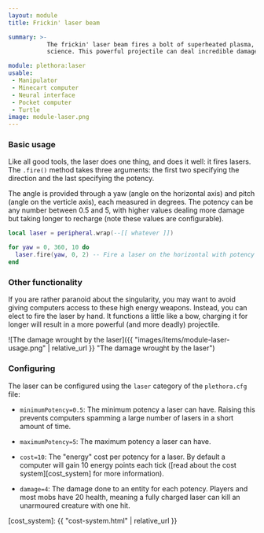```yaml
---
layout: module
title: Frickin' laser beam

summary: >-
           The frickin' laser beam fires a bolt of superheated plasma, a softnose laser, or some other handwavey
           science. This powerful projectile can deal incredible damage to mobs and blocks alike.

module: plethora:laser
usable:
 - Manipulator
 - Minecart computer
 - Neural interface
 - Pocket computer
 - Turtle
image: module-laser.png
---
```


### Basic usage
Like all good tools, the laser does one thing, and does it well: it fires lasers. The `.fire()` method takes three
arguments: the first two specifying the direction and the last specifying the potency.

The angle is provided through a yaw (angle on the horizontal axis) and pitch (angle on the verticle axis), each measured
in degrees. The potency can be any number between 0.5 and 5, with higher values dealing more damage but taking longer to
recharge (note these values are configurable).

```lua
local laser = peripheral.wrap(--[[ whatever ]])

for yaw = 0, 360, 10 do
  laser.fire(yaw, 0, 2) -- Fire a laser on the horizontal with potency 2
end
```

### Other functionality
If you are rather paranoid about the singularity, you may want to avoid giving computers access to these high energy
weapons. Instead, you can elect to fire the laser by hand. It functions a little like a bow, charging it for longer will
result in a more powerful (and more deadly) projectile.

![The damage wrought by the laser]({{ "images/items/module-laser-usage.png" | relative_url }} "The damage wrought by the laser")

### Configuring
The laser can be configured using the `laser` category of the `plethora.cfg` file:

 - `minimumPotency=0.5`: The minimum potency a laser can have. Raising this prevents computers spamming a large number
   of lasers in a short amount of time.

 - `maximumPotency=5`: The maximum potency a laser can have.

 - `cost=10`: The "energy" cost per potency for a laser. By default a computer will gain 10 energy points each tick
   ([read about the cost system][cost_system] for more information).

 - `damage=4`: The damage done to an entity for each potency. Players and most mobs have 20 health, meaning a fully
   charged laser can kill an unarmoured creature with one hit.

[cost_system]: {{ "cost-system.html" | relative_url }}
